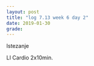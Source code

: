 ```yaml
---
layout: post
title: "log 7.13 week 6 day 2"
date: 2019-01-30
grade:
---
```


Istezanje

LI Cardio 2x10min.
